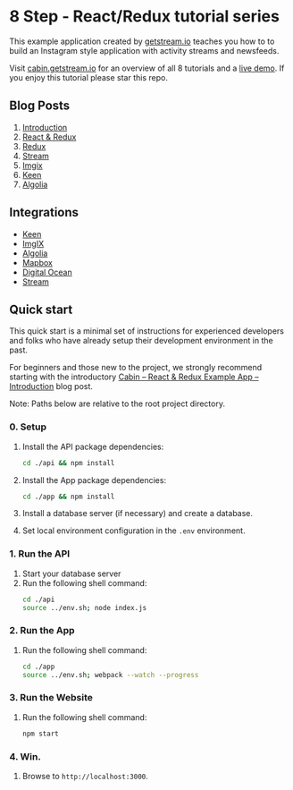 # 8 Step - React/Redux tutorial series

This example application created by [getstream.io](https://getstream.io/?ref=github_stream_react_example) teaches you how to to build an Instagram style application with activity streams and newsfeeds.

Visit [cabin.getstream.io](http://cabin.getstream.io/) for an overview of all 8 tutorials and a [live demo](http://cabin.getstream.io/demo). If you enjoy this tutorial please star this repo.


## Blog Posts

1. [Introduction](https://getstream.io/blog/cabin-react-redux-example-app-introduction/)
2. [React & Redux](https://getstream.io/blog/cabin-react-redux-example-app-react/)
3. [Redux](https://getstream.io/blog/cabin-react-redux-example-app-redux/)
4. [Stream](https://getstream.io/blog/cabin-react-redux-example-app-stream/)
5. [Imgix](https://getstream.io/blog/cabin-react-redux-example-app-imgix/)
6. [Keen](https://getstream.io/blog/cabin-react-redux-example-app-keen/)
7. [Algolia](https://getstream.io/blog/cabin-react-redux-example-app-algolia/)


## Integrations

* [Keen](https://keen.io/)
* [ImgIX](http://imgix.com/)
* [Algolia](https://www.algolia.com/)
* [Mapbox](https://www.mapbox.com/)
* [Digital Ocean](https://www.digitalocean.com/)
* [Stream](https://getstream.io)

## Quick start

This quick start is a minimal set of instructions for experienced developers
and folks who have already setup their development environment in the past.

For beginners and those new to the project, we strongly recommend starting with
the  introductory [Cabin – React & Redux Example App – Introduction](https://getstream.io/blog/cabin-react-redux-example-app-introduction/) blog post.

Note: Paths below are relative to the root project directory.

### 0. Setup
1. Install the API package dependencies:
    ``` bash
    cd ./api && npm install
    ```

2. Install the App package dependencies:
    ``` bash
    cd ./app && npm install
    ```

3. Install a database server (if necessary) and create a database.
4. Set local environment configuration in the `.env` environment.

### 1. Run the API
1. Start your database server
2. Run the following shell command:
    ``` bash
    cd ./api
    source ../env.sh; node index.js
    ```

### 2. Run the App
1. Run the following shell command:
    ``` bash
    cd ./app
    source ../env.sh; webpack --watch --progress
    ```

### 3. Run the Website
1. Run the following shell command:
    ``` bash
    npm start
    ```

### 4. Win.
1. Browse to `http://localhost:3000`.
